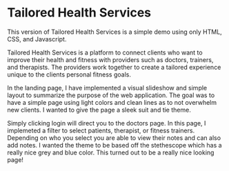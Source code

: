 # Tailored Health Services

This version of Tailored Health Services is a simple demo using only HTML, CSS, and Javascript. 

Tailored Health Services is a platform to connect clients who want to improve their health and fitness with providers such as doctors, trainers, and therapists. The providers work together to create a tailored experience unique to the clients personal fitness goals.   

In the landing page, I have implemented a visual slideshow and simple layout to summarize the purpose of the web application. The goal was to have a simple page using light colors and clean lines as to not overwhelm new clients. I wanted to give the page a sleek suit and tie theme. 

Simply clicking login will direct you to the doctors page. In this page, I implemeted a filter to select patients, therapist, or fitness trainers. Depending on who you select you are able to view their notes and can also add notes. I wanted the theme to be based off the stethescope which has a really nice grey and blue color. This turned out to be a really nice looking page!
